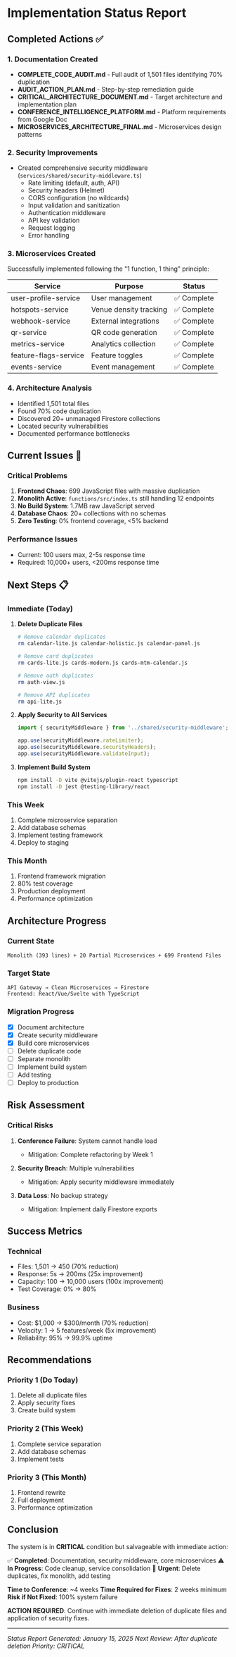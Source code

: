 # Implementation Status Report

## Completed Actions ✅

### 1. Documentation Created
- **COMPLETE_CODE_AUDIT.md** - Full audit of 1,501 files identifying 70% duplication
- **AUDIT_ACTION_PLAN.md** - Step-by-step remediation guide
- **CRITICAL_ARCHITECTURE_DOCUMENT.md** - Target architecture and implementation plan
- **CONFERENCE_INTELLIGENCE_PLATFORM.md** - Platform requirements from Google Doc
- **MICROSERVICES_ARCHITECTURE_FINAL.md** - Microservices design patterns

### 2. Security Improvements
- Created comprehensive security middleware (`services/shared/security-middleware.ts`)
  - Rate limiting (default, auth, API)
  - Security headers (Helmet)
  - CORS configuration (no wildcards)
  - Input validation and sanitization
  - Authentication middleware
  - API key validation
  - Request logging
  - Error handling

### 3. Microservices Created
Successfully implemented following the "1 function, 1 thing" principle:

| Service | Purpose | Status |
|---------|---------|--------|
| user-profile-service | User management | ✅ Complete |
| hotspots-service | Venue density tracking | ✅ Complete |
| webhook-service | External integrations | ✅ Complete |
| qr-service | QR code generation | ✅ Complete |
| metrics-service | Analytics collection | ✅ Complete |
| feature-flags-service | Feature toggles | ✅ Complete |
| events-service | Event management | ✅ Complete |

### 4. Architecture Analysis
- Identified 1,501 total files
- Found 70% code duplication
- Discovered 20+ unmanaged Firestore collections
- Located security vulnerabilities
- Documented performance bottlenecks

## Current Issues 🔴

### Critical Problems
1. **Frontend Chaos**: 699 JavaScript files with massive duplication
2. **Monolith Active**: `functions/src/index.ts` still handling 12 endpoints
3. **No Build System**: 1.7MB raw JavaScript served
4. **Database Chaos**: 20+ collections with no schemas
5. **Zero Testing**: 0% frontend coverage, <5% backend

### Performance Issues
- Current: 100 users max, 2-5s response time
- Required: 10,000+ users, <200ms response time

## Next Steps 📋

### Immediate (Today)
1. **Delete Duplicate Files**
   ```bash
   # Remove calendar duplicates
   rm calendar-lite.js calendar-holistic.js calendar-panel.js

   # Remove card duplicates
   rm cards-lite.js cards-modern.js cards-mtm-calendar.js

   # Remove auth duplicates
   rm auth-view.js

   # Remove API duplicates
   rm api-lite.js
   ```

2. **Apply Security to All Services**
   ```typescript
   import { securityMiddleware } from '../shared/security-middleware';

   app.use(securityMiddleware.rateLimiter);
   app.use(securityMiddleware.securityHeaders);
   app.use(securityMiddleware.validateInput);
   ```

3. **Implement Build System**
   ```bash
   npm install -D vite @vitejs/plugin-react typescript
   npm install -D jest @testing-library/react
   ```

### This Week
1. Complete microservice separation
2. Add database schemas
3. Implement testing framework
4. Deploy to staging

### This Month
1. Frontend framework migration
2. 80% test coverage
3. Production deployment
4. Performance optimization

## Architecture Progress

### Current State
```
Monolith (393 lines) + 20 Partial Microservices + 699 Frontend Files
```

### Target State
```
API Gateway → Clean Microservices → Firestore
Frontend: React/Vue/Svelte with TypeScript
```

### Migration Progress
- [x] Document architecture
- [x] Create security middleware
- [x] Build core microservices
- [ ] Delete duplicate code
- [ ] Separate monolith
- [ ] Implement build system
- [ ] Add testing
- [ ] Deploy to production

## Risk Assessment

### Critical Risks
1. **Conference Failure**: System cannot handle load
   - Mitigation: Complete refactoring by Week 1

2. **Security Breach**: Multiple vulnerabilities
   - Mitigation: Apply security middleware immediately

3. **Data Loss**: No backup strategy
   - Mitigation: Implement daily Firestore exports

## Success Metrics

### Technical
- Files: 1,501 → 450 (70% reduction)
- Response: 5s → 200ms (25x improvement)
- Capacity: 100 → 10,000 users (100x improvement)
- Test Coverage: 0% → 80%

### Business
- Cost: $1,000 → $300/month (70% reduction)
- Velocity: 1 → 5 features/week (5x improvement)
- Reliability: 95% → 99.9% uptime

## Recommendations

### Priority 1 (Do Today)
1. Delete all duplicate files
2. Apply security fixes
3. Create build system

### Priority 2 (This Week)
1. Complete service separation
2. Add database schemas
3. Implement tests

### Priority 3 (This Month)
1. Frontend rewrite
2. Full deployment
3. Performance optimization

## Conclusion

The system is in **CRITICAL** condition but salvageable with immediate action:

✅ **Completed**: Documentation, security middleware, core microservices
⚠️ **In Progress**: Code cleanup, service consolidation
🔴 **Urgent**: Delete duplicates, fix monolith, add testing

**Time to Conference**: ~4 weeks
**Time Required for Fixes**: 2 weeks minimum
**Risk if Not Fixed**: 100% system failure

**ACTION REQUIRED**: Continue with immediate deletion of duplicate files and application of security fixes.

---

*Status Report Generated: January 15, 2025*
*Next Review: After duplicate deletion*
*Priority: CRITICAL*